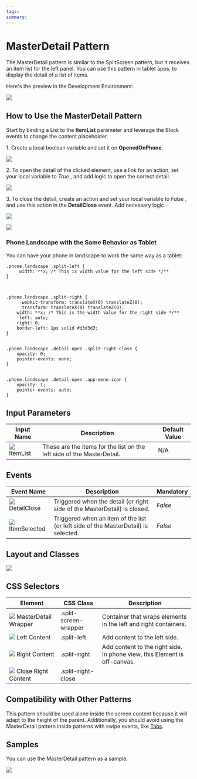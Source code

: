 ```yaml
---
tags: 
summary: 
---
```


# MasterDetail Pattern

The MasterDetail pattern is similar to the SplitScreen pattern, but it receives an item list for the left panel. You can use this pattern in tablet apps, to display the detail of a list of items.

Here's the preview in the Development Environment:

![](images/Pasted_image_at_2017_05_10_04_53_PM.png)

## How to Use the MasterDetail Pattern

Start by binding a List to the **ItemList** parameter and leverage the Block events to change the content placeholder.

1\. Create a local boolean variable and set it on **OpenedOnPhone**.

![](images/MasterDetail_list_open.png)

2\. To open the detail of the clicked element, use a link for an action, set your local variable to _True_ , and add logic to open the correct detail.

![](images/MasterDetail_assignments.png)

3\. To close the detail, create an action and set your local variable to _False_ , and use this action in the **DetailClose** event. Add necessary logic.

![](images/MasterDetail_close_detail.png)

![](images/MasterDetail_list_open_false.png)

### Phone Landscape with the Same Behavior as Tablet

You can have your phone in landscape to work the same way as a tablet:

    
    
    .phone.landscape .split-left {
         width: **x; /* This is width value for the left side */**
    }
    
    
    
    .phone.landscape .split-right {
         -webkit-transform: translateX(0) translateZ(0);
          transform: translateX(0) translateZ(0);
        width: **x; /* This is the width value for the right side */**
         left: auto;
        right: 0;
        border-left: 1px solid #d3d3d3;
    }
    
    
    .phone.landscape .detail-open .split-right-close {
        opacity: 0;
        pointer-events: none;
    }
    
    
    .phone.landscape .detail-open .app-menu-icon {
        opacity: 1;
        pointer-events: auto;
    }
    
    

## Input Parameters

**Input Name** |  **Description** |  **Default Value**  
---|---|---  
![](images/input.png) ItemList  |  These are the items for the list on the left side of the MasterDetail.  |  N/A  
  
## Events

**Event Name** |  **Description** |  **Mandatory**  
---|---|---  
![](images/Event.png) DetailClose  |  Triggered when the detail (or right side of the MasterDetail) is closed.  |  _False_  
![](images/Event.png) ItemSelected  |  Triggered when an item of the list (or left side of the MasterDetail) is selected.  |  _False_  
  
## Layout and Classes

![](images/MasterDetail_layout.png)

## CSS Selectors

**Element** |  **CSS Class** |  **Description**  
---|---|---  
![](images/css_selector.png) MasterDetail Wrapper  |  .split-screen-wrapper  |  Container that wraps elements in the left and right containers.  
![](images/css_selector.png) Left Content  |  .split-left  |  Add content to the left side.  
![](images/css_selector.png) Right Content  |  .split-right  |  Add content to the right side. In phone view, this Element is off-canvas.  
![](images/css_selector.png) Close Right Content  |  .split-right-close  |  
  
## Compatibility with Other Patterns

This pattern should be used alone inside the screen content because it will adapt to the height of the parent. Additionally, you should avoid using the MasterDetail pattern inside patterns with swipe events, like [Tabs](<tabs.md>).

## Samples

You can use the MasterDetail pattern as a sample:

![](images/MasterDetail-Sample-1.PNG)
